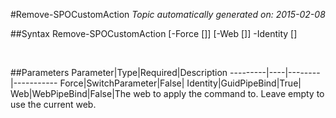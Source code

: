 #Remove-SPOCustomAction
*Topic automatically generated on: 2015-02-08*


##Syntax
    Remove-SPOCustomAction [-Force [<SwitchParameter>]] [-Web [<WebPipeBind>]] -Identity [<GuidPipeBind>]

&nbsp;

##Parameters
Parameter|Type|Required|Description
---------|----|--------|-----------
Force|SwitchParameter|False|
Identity|GuidPipeBind|True|
Web|WebPipeBind|False|The web to apply the command to. Leave empty to use the current web.
